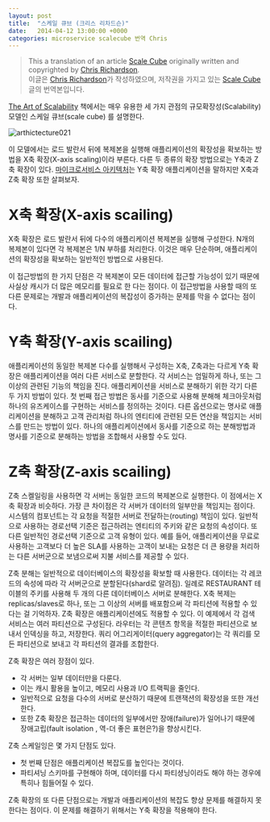 ```yaml
---
layout: post
title:  "스케일 큐브 (크리스 리차드슨)"
date:   2014-04-12 13:00:00 +0000
categories: microservice scalecube 번역 Chris
---
```


>This a translation of an article [Scale Cube](http://microservices.io/articles/scalecube.html) originally written and copyrighted by [Chris Richardson](http://twitter.com/crichardson).       
이글은 [Chris Richardson](http://twitter.com/crichardson)가 작성하였으며, 저작권을 가지고 있는 [Scale Cube](http://microservices.io/articles/scalecube.html) 글의 번역본입니다.

[The Art of Scalability](http://theartofscalability.com/) 책에서는 매우 유용한 세 가지 관점의 규모확장성(Scalability) 모델인 스케일 큐브(scale cube) 를 설명한다.

![arthictecture021](http://microservices.io/i/DecomposingApplications.021.jpg)

이 모델에서는 로드 발란서 뒤에 복제본을 실행해 애플리케이션의 확장성을 확보하는 방법을 X축 확장(X-axis scaling)이라 부른다. 다른 두 종류의 확장 방법으로는 Y축과 Z축 확장이 있다. [마이크로서비스 아키텍처](http://microservices.io/patterns/microservices.md)는 Y축 확장 애플리케이션을 말하지만 X축과 Z축 확장 또한 살펴보자.

# X축 확장(X-axis scailing)
X축 확장은 로드 발란서 뒤에 다수의 애플리케이션 복제본을 실행해 구성한다. N개의 복제본이 있다면 각 복제본은 1/N 부하를 처리한다. 이것은 매우 단순하며, 애플리케이션의 확장성을 확보하는 일반적인 방법으로 사용된다.

이 접근방법의 한 가지 단점은 각 복제본이 모든 데이터에 접근할 가능성이 있기 때문에 사실상 캐시가 더 많은 메모리를 필요로 한 다는 점이다. 이 접근방법을 사용할 때의 또 다른 문제로는 개발과 애플리케이션의 복잡성이 증가하는 문제를 막을 수 없다는 점이다.

# Y축 확장(Y-axis scailing)
애플리케이션의 동일한 복제본 다수를 실행해서 구성하는 X축, Z축과는 다르게 Y축 확장은 애플리케이션을 여러 다른 서비스로 분할한다. 각 서비스는 엄밀하게 하나, 또는 그 이상의 관련된 기능의 책임을 진다. 애플리케이션을 서비스로 분해하기 위한 각기 다른 두 가지 방법이 있다. 첫 번째 접근 방법은 동사를 기준으로 사용해 분해해 체크아웃처럼 하나의 유즈케이스를 구현하는 서비스를 정의하는 것이다. 다른 옵션으로는 명사로 애플리케이션을 분해하고 고객 관리처럼 하나의 엔티티에 관련된 모든 연산을 책임지는 서비스를 만드는 방법이 있다. 하나의 애플리케이션에서 동사를 기준으로 하는 분해방법과 명사를 기준으로 분해하는 방법을 조합해서 사용할 수도 있다.

# Z축 확장(Z-axis scailing)
Z축 스켈일링을 사용하면 각 서버는 동일한 코드의 복제본으로 실행한다. 이 점에서는 X축 확장과 비슷하다. 가장 큰 차이점은 각 서버가 데이터의 일부만을 책임지는 점이다. 시스템의 컴포넌트는 각 요청을 적절한 서버로 전달하는(routing) 책임이 있다. 일반적으로 사용하는 경로선택 기준은 접근하려는 엔티티의 주키와 같은 요청의 속성이다. 또 다른 일반적인 경로선택 기준으로 고객 유형이 있다. 예를 들어, 애플리케이션을 무료로 사용하는 고객보다 더 높은 SLA를 사용하는 고객이 보내는 요청은 더 큰 용량을 처리하는 다른 서버군으로 보냄으로써 지불 서비스를  제공할 수 있다.

Z축 분해는 일반적으로 데이터베이스의 확장성을 확보할 때 사용한다. 데이터는 각 레코드의 속성에 따라 각 서버군으로 분할된다(shard로 알려짐). 일례로 RESTAURANT 테이블의 주키를 사용해 두 개의 다른 데이터베이스 서버로 분해한다. X축 복제는 replicas/slaves로 하나, 또는 그 이상의 서버를 배포함으써 각 파티션에 적용할 수 있다는 걸 기억하자.   Z축 확장은 애플리케이션에도 적용할 수 있다. 이 예제에서 각 검색 서비스는 여러 파티션으로 구성된다. 라우터는 각 콘텐츠 항목을 적절한 파티션으로 보내서 인덱싱을 하고, 저장한다. 쿼리 어그리게이터(query aggregator)는 각 쿼리를 모든 파티션으로 보내고 각 파티션의 결과를 조합한다.

Z축 확장은 여러 장점이 있다.

* 각 서버는 일부 데이터만을 다룬다.
* 이는 캐시 활용을 높이고, 메모리 사용과 I/O 트랙픽을 줄인다.
* 일반적으로 요청을 다수의 서버로 분산하기 때문에 트랜잭션의 확장성을 또한 개선한다.
* 또한 Z축 확장은 접근하는 데이터의 일부에서만 장애(failure)가 일어나기 때문에 장애고립(fault isolation , 역-더 좋은 표현은?)을 향상시킨다.

Z축 스케일잉은 몇 가지 단점도 있다.

* 첫 번째 단점은 애플리케이션 복잡도를 높인다는 것이다.
* 파티셔닝 스키마를 구현해야 하며, 데이터를 다시 파티셩닝이라도 해야 하는 경우에 특히나 힘들어질 수 있다.

Z축 확장의 또 다른 단점으로는 개발과 애플리케이션의 복잡도 향상 문제를 해결하지 못한다는 점이다. 이 문제를 해결하기 위해서는 Y축 확장을 적용해야 한다.
